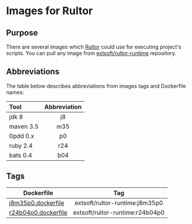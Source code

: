 # Images for Rultor

## Purpose
There are several images which [Rultor](http://www.rultor.com) could use for executing project's scripts. You can
pull any image from
[extsoft/rultor-runtime](https://cloud.docker.com/app/extsoft/repository/docker/extsoft/rultor-runtime/general)
repository.

## Abbreviations
The table below describes abbreviations from images tags and Dockerfile names:

Tool | Abbreviation
:--- | :---:
jdk 8 | j8
maven 3.5 | m35
0pdd 0.x | p0
ruby 2.4 | r24
bats 0.4 | b04

## Tags
Dockerfile | Tag
--- | :---:
[j8m35p0.dockerfile](j8m35p0.dockerfile) | extsoft/rultor-runtime:j8m35p0
[r24b04p0.dockerfile](r24b04p0.dockerfile) | extsoft/rultor-runtime:r24b04p0
